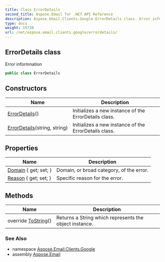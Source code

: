 ```yaml
---
title: Class ErrorDetails
second_title: Aspose.Email for .NET API Reference
description: Aspose.Email.Clients.Google.ErrorDetails class. Error informnation
type: docs
weight: 15720
url: /net/aspose.email.clients.google/errordetails/
---
```

## ErrorDetails class

Error informnation

```csharp
public class ErrorDetails
```

## Constructors

| Name | Description |
| --- | --- |
| [ErrorDetails](errordetails/#constructor)() | Initializes a new instance of the ErrorDetails class. |
| [ErrorDetails](errordetails/#constructor_1)(string, string) | Initializes a new instance of the ErrorDetails class. |

## Properties

| Name | Description |
| --- | --- |
| [Domain](../../aspose.email.clients.google/errordetails/domain/) { get; set; } | Domain, or broad category, of the error. |
| [Reason](../../aspose.email.clients.google/errordetails/reason/) { get; set; } | Specific reason for the error. |

## Methods

| Name | Description |
| --- | --- |
| override [ToString](../../aspose.email.clients.google/errordetails/tostring/)() | Returns a String which represents the object instance. |

### See Also

* namespace [Aspose.Email.Clients.Google](../../aspose.email.clients.google/)
* assembly [Aspose.Email](../../)


